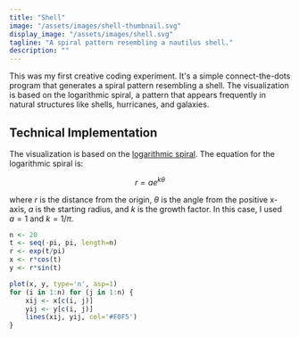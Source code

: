 ```yaml
---
title: "Shell"
image: "/assets/images/shell-thumbnail.svg"
display_image: "/assets/images/shell.svg"
tagline: "A spiral pattern resembling a nautilus shell."
description: ""
---
```


This was my first creative coding experiment. It's a simple connect-the-dots program that generates a spiral pattern resembling a shell. The visualization is based on the logarithmic spiral, a pattern that appears frequently in natural structures like shells, hurricanes, and galaxies.

## Technical Implementation

The visualization is based on the <a href="https://en.wikipedia.org/wiki/Logarithmic_spiral" target="_blank">logarithmic spiral</a>. The equation for the logarithmic spiral is:

$$ r = a e^{k\theta} $$

where $r$ is the distance from the origin, $\theta$ is the angle from the positive x-axis, $a$ is the starting radius, and $k$ is the growth factor. In this case, I used $a = 1$ and $k = 1/\pi$.



```r
n <- 20
t <- seq(-pi, pi, length=n)
r <- exp(t/pi)
x <- r*cos(t)
y <- r*sin(t)

plot(x, y, type='n', asp=1) 
for (i in 1:n) for (j in 1:n) {
    xij <- x[c(i, j)]
    yij <- y[c(i, j)]
    lines(xij, yij, col='#F0F5')
}
```

